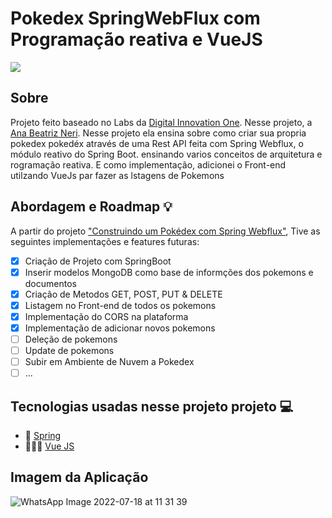 # Pokedex SpringWebFlux com Programação reativa e VueJS

![](https://media1.tenor.com/images/52d3676efa44ad6dcd0c68b5cb3d9fab/tenor.gif?itemid=4195406)

## Sobre
Projeto feito baseado no Labs da [Digital Innovation One](https://web.digitalinnovation.one/). Nesse projeto, a  
[Ana Beatriz Neri](https://www.linkedin.com/in/anabeatrizdev/). Nesse projeto ela ensina sobre como criar sua propria pokedex pokedéx  através de uma Rest API feita com Spring Webflux, o módulo reativo do Spring Boot. ensinando varios conceitos de arquitetura e rogramação reativa. E como implementação, adicionei o Front-end utilzando VueJs par fazer as lstagens de Pokemons

## Abordagem e Roadmap 💡
A partir do projeto ["Construindo um Pokédex com Spring Webflux"](https://web.digitalinnovation.one/lab/construindo-um-pokedex-com-spring-webflux/), Tive as seguintes implementações e features futuras:

- [X] Criação de Projeto com SpringBoot
- [X] Inserir modelos MongoDB como base de informções dos pokemons e documentos
- [X] Criação de Metodos GET, POST, PUT & DELETE
- [X] Listagem no Front-end de todos os pokemons
- [X] Implementação do CORS na plataforma
- [X] Implementação de adicionar novos pokemons
- [ ] Deleção de pokemons
- [ ] Update de pokemons
- [ ] Subir em Ambiente de Nuvem a Pokedex
- [ ] ...

## Tecnologias usadas nesse projeto projeto 💻

- 🍃 [Spring](https://spring.io/)
- 👩🏽‍💻 [Vue JS](https://vuejs.org/)


## Imagem da Aplicação
![WhatsApp Image 2022-07-18 at 11 31 39](https://user-images.githubusercontent.com/34607779/182270663-ed1d17ab-0cab-48dd-9178-3d2dc98f72ab.jpeg)

